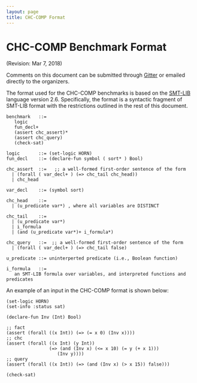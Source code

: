 ```yaml
---
layout: page
title: CHC-COMP Format
---
```


# CHC-COMP Benchmark Format
(Revision: Mar 7, 2018)

Comments on this document can be submitted through [Gitter][chc
gitter] or emailed directly to the organizers.

The format used for the CHC-COMP benchmarks is based on the
[SMT-LIB][smt-lib-lang] language version 2.6. Specifically, the format
is a syntactic fragment of SMT-LIB format with the restrictions
outlined in the rest of this document.

~~~ smt-lib
benchmark   ::=
   logic
   fun_decl+
   (assert chc_assert)*
   (assert chc_query)
   (check-sat)

logic       ::= (set-logic HORN)
fun_decl    ::= (declare-fun symbol ( sort* ) Bool)

chc_assert  ::=   ;; a well-formed first-order sentence of the form
  | (forall ( var_decl+ ) (=> chc_tail chc_head))
  | chc_head

var_decl    ::= (symbol sort)

chc_head    ::=
  | (u_predicate var*) , where all variables are DISTINCT

chc_tail    ::=
  | (u_predicate var*)
  | i_formula
  | (and (u_predicate var*)+ i_formula*)

chc_query   ::=  ;; a well-formed first-order sentence of the form
  | (forall ( var_decl+ ) (=> chc_tail false)

u_predicate ::= uninterperted predicate (i.e., Boolean function)

i_formula   ::=
   an SMT-LIB formula over variables, and interpreted functions and predicates
~~~

An example of an input in the CHC-COMP format is shown below:
~~~ smt-lib
(set-logic HORN)
(set-info :status sat)

(declare-fun Inv (Int) Bool)

;; fact
(assert (forall ((x Int)) (=> (= x 0) (Inv x))))
;; chc
(assert (forall ((x Int) (y Int))
                (=> (and (Inv x) (<= x 10) (= y (+ x 1)))
                   (Inv y))))
;; query
(assert (forall ((x Int)) (=> (and (Inv x) (> x 15)) false)))

(check-sat)
~~~

[smt-comp]: http://smtcomp.sourceforge.net/2017/rules17.pdf
[chc gitter]: https://gitter.im/chc-comp
[chc-comp]: https://chc-comp.github.io
[smt-lib-lang]: http://smtlib.cs.uiowa.edu/language.shtml
